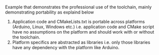 Example that demonstrates the professional use of the toolchain, mainly demonstrating portability as explaind below

1. Application code and CMakeLists.txt is portable across platforms (Arduino, Linux, Windows etc.) i.e. application code and CMake script have no assumptions on the platform and should work with or without the toolchain.
1. Platform specifics are abstracted as libraries i.e. only those libraries have any dependency with the platform like Arduino.

